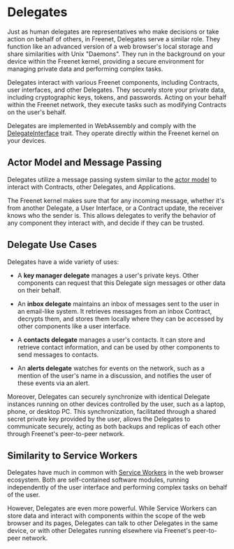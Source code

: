 # Delegates

Just as human delegates are representatives who make decisions or take action on
behalf of others, in Freenet, Delegates serve a similar role. They function like
an advanced version of a web browser's local storage and share similarities with
Unix "Daemons". They run in the background on your device within the Freenet
kernel, providing a secure environment for managing private data and performing
complex tasks.

Delegates interact with various Freenet components, including Contracts, user
interfaces, and other Delegates. They securely store your private data,
including cryptographic keys, tokens, and passwords. Acting on your behalf
within the Freenet network, they execute tasks such as modifying Contracts on
the user's behalf.

Delegates are implemented in WebAssembly and comply with the
[DelegateInterface](https://github.com/freenet/locutus/blob/b1e59528eaeba31c7f09881594d19347de60e8cd/crates/locutus-stdlib/src/delegate_interface.rs#L121)
trait. They operate directly within the Freenet kernel on your devices.

## Actor Model and Message Passing

Delegates utilize a message passing system similar to the [actor
model](https://en.wikipedia.org/wiki/Actor_model) to interact with Contracts,
other Delegates, and Applications.

The Freenet kernel makes sure that for any incoming message, whether it's from
another Delegate, a User Interface, or a Contract update, the receiver knows who
the sender is. This allows delegates to verify the behavior of any component
they interact with, and decide if they can be trusted.

## Delegate Use Cases

Delegates have a wide variety of uses:

- A **key manager delegate** manages a user's private keys. Other components can
  request that this Delegate sign messages or other data on their behalf.

- An **inbox delegate** maintains an inbox of messages sent to the user in an
  email-like system. It retrieves messages from an inbox Contract, decrypts
  them, and stores them locally where they can be accessed by other components
  like a user interface.

- A **contacts delegate** manages a user's contacts. It can store and retrieve
  contact information, and can be used by other components to send messages to
  contacts.

- An **alerts delegate** watches for events on the network, such as a mention
  of the user's name in a discussion, and notifies the user of these events
  via an alert.

Moreover, Delegates can securely synchronize with identical Delegate instances
running on other devices controlled by the user, such as a laptop, phone, or
desktop PC. This synchronization, facilitated through a shared secret private
key provided by the user, allows the Delegates to communicate securely, acting
as both backups and replicas of each other through Freenet's peer-to-peer
network.

## Similarity to Service Workers

Delegates have much in common with [Service Workers](https://developer.mozilla.org/en-US/docs/Web/API/Service_Worker_API) in
the web browser ecosystem. Both are self-contained software modules, running
independently of the user interface and performing complex tasks on behalf of
the user.

However, Delegates are even more powerful. While Service Workers can
store data and interact with components within the scope of the web browser and
its pages, Delegates can talk to other Delegates in the same device, or with
other Delegates running elsewhere via Freenet's peer-to-peer network.
